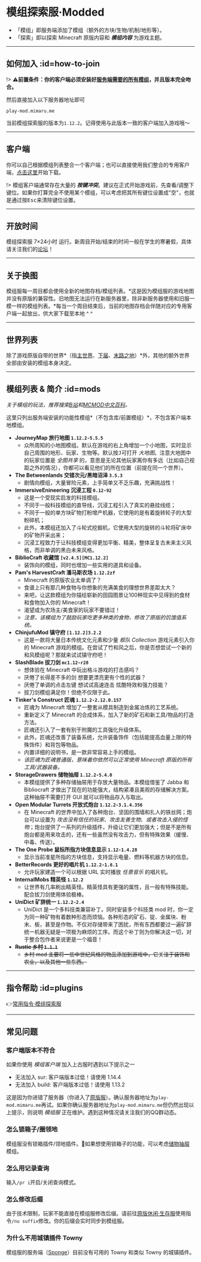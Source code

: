 # 模组探索服·Modded

- 「模组」即服务端添加了模组（额外的方块/生物/机制/地形等）。
- 「探索」即以探索 Minecraft 原版内容和 ***模组内容*** 为游戏主题。

----

## 如何加入 :id=how-to-join

!> ⚠️**前置条件：你的客户端必须安装好[服务端需要的所有模组](#mods)，并且版本完全吻合。**

然后直接加入以下服务器地址即可

    play-mod.mimaru.me

当前模组探索服的版本为`1.12.2`。记得使用与此版本一致的客户端加入游戏哦～

----

## 客户端

你可以自己根据模组列表整合一个客户端；也可以直接使用我们整合的专用客户端，[点击这里](http://proxy.mimaru.me/)开始下载。

!> 模组客户端通常存在大量的 ***按键冲突***。建议在正式开始游戏前，先查看/调整下键位。如果你打算完全不使用某个模组，可以考虑把其所有键位设置成"空"，也就是通过按<kbd>Esc</kbd>来清除键位设置。

----

## 开放时间

模组探索服 7×24小时 运行。新周目开始/结束的时间一般在学生的寒暑假，具体请关注我们的[论坛][bbs]！

----

## 关于换图

模组服每一周目都会使用全新的地图存档/模组列表。*这是因为模组服的游戏地图并没有原版的兼容性。旧地图无法运行在新服务器里，除非新服务器使用和旧服一模一样的模组列表。*每当一个周目结束后，当前的地图存档会伴随对应的专用客户端一起放出，供大家下载至本地 ^ ^

----

## 世界列表

除了游戏原版自带的世界*（指[主世界](https://minecraft-zh.gamepedia.com/index.php?title=%E4%B8%BB%E4%B8%96%E7%95%8C)、[下届](https://minecraft-zh.gamepedia.com/%E4%B8%8B%E7%95%8C)、[末路之地](https://minecraft-zh.gamepedia.com/%E6%9C%AB%E8%B7%AF%E4%B9%8B%E5%9C%B0)）*外，其他的额外世界全部由安装的模组本身决定。

----

## 模组列表 & 简介 :id=mods

*关于模组的玩法，推荐搜索[B站](https://bilibili.com)和[MCMOD中文百科](https://www.mcmod.cn/)。*

这里只列出服务端安装的功能性模组*（不包含库/前置模组）*，不包含客户端本地模组。

- **JourneyMap 旅行地图 `1.12.2-5.5.5`**
  - 众所周知的小地图模组。默认在游戏的右上角增加一个小地图，实时显示自己周围的地形、玩家、生物等。默认按<kbd>J</kbd>可打开 *大地图*。注意大地图中的玩家位置是 *全图共享* 的，意思是无论其他玩家离你有多远（比如自己视距之外的情况），你都可以看见他们的所在位置（前提在同一个世界）。
- **The Betweenlands 交错次元/黑暗沼泽 `3.5.3`**
  - 剧情向模组，大量冒险元素，上手简单又不乏乐趣，充满挑战性！
- **ImmersiveEnineering 沉浸工程 `0.12-92`**
  - 这是一个受现实启发的科技模组。
  - 不同于一般科技模组的直导线，沉浸工程引入了真实的悬挂线缆；
  - 不同于一般的单方块矿物打粉增产机器，它使用的是有着旋转轮子的大型粉碎机；
  - 此外，本模组还加入了斗轮式挖掘机，它使用大型的旋转的斗轮将矿床中的矿物开采出来；
  - 沉浸工程致力于让科技模组变得更加平衡、精美，整体呈复古未来主义风格，而非单调的黑白未来风格。
- **BiblioCraft 收藏馆 `[v2.4.5][MC1.12.2]`**
  - 装饰向的模组，同时也增加一些实用的道具和设备。
- **Pam's HarvestCraft 潘马斯农场 `1.12.2zf`**
  - Minecraft 的原版农业太单调了？
  - 食谱上只有那几种食物与你想象的充满美食的理想世界差距太大？
  - 来吧，让这款模组为你描绘崭新的田园图景让100种现实中见得到的食材和食物加入你的 Minecraft！
  - 渴望成为农场主/美食家的玩家不要错过！
  - *注意，该模组为了鼓励玩家吃更多种类的食物，修改了原版的饥饿值系统。*
- **ChinjufuMod 镇守府 `[1.12.2]3.2.2`**
  - 这是一款将大量日本传统文化元素和少量 *舰队 Collection* 游戏元素引入你的 Minecraft 游戏的模组。在尝试了竹和风之后，你是否想尝试一个新的和风模组呢？那就来试试镇守府吧！
- **SlashBlade 拔刀剑 `mc1.12-r28`**
  - 想体验在 Minecraft 中玩出格斗游戏的打击感吗？
  - 厌倦了长得差不多的剑 想要更漂亮更有个性的武器？
  - 厌倦了单调的点击左键 想试试高速连击 炫酷特效和强力技能？
  - 拔刀剑模组满足你！但绝不仅限于此。
- **Tinker's Construct 匠魂 `1.12.2-2.12.0.157`**
  - 匠魂为 Minecraft 增加了一整套从模具制造到金属冶炼的工艺系统。
  - 重新定义了 Minecraft 的合成体系，加入了新的矿石和新工具/物品的打造方法。
  - 匠魂还引入了一套有别于附魔的工具强化升级体系。
  - 此外，匠魂还改善了装备系统，允许装备饰件（包括能提高血量上限的特殊饰件）和背包等物品。
  - 内置详细的说明书，是一款非常容易上手的模组。
  - *该匠魂为匠魂普通版，意味着你依然可以正常使用 Minecraft 原版的所有工具/武器装备。*
- **StorageDrawers 储物抽屉 `1.12.2-5.4.0`**
  - 本模组提供了多种存储抽屉用于存放大量物品。本模组借鉴了 Jabba 和 Bibliocraft 才做出了现在的功能强大，结构紧凑且美观的存储解决方案。这种抽屉不需要打开 GUI 就可以将物品存入与取出。
- **Open Modular Turrets 开放式炮台 `1.12.2-3.1.4.356`**
  - 在 Minecraft 的世界中加入了各种炮台、坚固的围墙和扎人的铁丝网；炮台可以设置为 *攻击没有信任的玩家*、*攻击友善生物*、*或者攻击入侵的怪物*；炮台提供了一系列的升级插件，升级让它们更加强大；但是不是所有炮台都是用来攻击的，还有一些虽然没有攻击力，但有特殊效果（缓慢、中毒、传送）。
- **The One Probe 鼠标所指方块信息显示 `1.12-1.4.28`**
  - 显示当前准星所指的方块信息，支持显示电量、燃料等机器方块的信息。
- **BetterRecords 更好的唱片机 `1.12.2-1.6.1`**
  - 允许玩家建造一个可以根据 URL 实时播放 *任意音乐* 的唱片机。
- **InternalMobs 精英怪 `1.12.2`**
  - 让世界有几率刷出精英怪。精英怪具有更强的属性，且一般有特殊技能。配合拔刀剑使用体验极棒。
- **UniDict 矿辞统一 `1.12.2-2.4`**
  - UniDict 是一个多科技类兼容补丁。同时安装多个科技类 mod 时，你一定为同一种矿物有着数种形态而烦恼。各种形态的矿石、锭、金属块、粉末、板，甚至是作物。不仅对存储带来了困扰，所有东西都要过一遍矿辞统一机器无疑是一项极为麻烦的工序。而这个补丁则为你解决这一切，对于整合包作者来说更是一个福音！
- ~~**Rustic 乡村 `1.1.1`**~~
  - ~~乡村 mod 主要将一些中世纪风格的物品添加到游戏中，它关注于装饰和农业，以及其他一些东西。~~

----

## 指令帮助 :id=plugins

👉[常用指令·模组探索服](/welcome/commands-modded.md)

----

## 常见问题

### 客户端版本不符合

如果你使用 *模组客户端* 加入上古服时遇到以下提示之一

- 无法加入 sur: 客户端版本过低！请使用 1.14.4
- 无法加入 build: 客户端版本过低！请使用 1.13.2

这是因为你进错了服务器（你进入了[原版服](/mc-servers/vanilla.md)）。确认服务器地址为`play-mod.mimaru.me`再试。如果你确认服务器地址为`play-mod.mimaru.me`但仍然出现以上提示，则说明 *模组服* 正在维护。遇到这种情况请关注我们的QQ群动态。

### 怎么锁箱子/圈领地

模组服没有锁箱插件/领地插件。如果想使用锁箱子的功能，可以考虑[储物抽屉](http://mcmod.cn/class/408.html)模组。

### 怎么用记录查询

输入`/pr i`开启/关闭查询模式。

### 怎么修改后缀

由于技术限制，玩家不能直接在模组服修改后缀。请前往[原版休闲·生存服](/mc-servers/vanilla.md#survival)使用指令`/nu suffix`修改。你的后缀会实时同步到模组服。

### 为什么不用城镇插件 Towny

模组服的服务端（[Sponge](https://www.spongepowered.org/)）目前没有可用的 Towny 和类似 Towny 的城镇插件。

[the_overworld]: https://minecraft-zh.gamepedia.com/%E4%B8%BB%E4%B8%96%E7%95%8C
[the_nether]: https://minecraft-zh.gamepedia.com/%E4%B8%8B%E7%95%8C
[the_end]: https://minecraft-zh.gamepedia.com/%E6%9C%AB%E8%B7%AF%E4%B9%8B%E5%9C%B0
[superflat]: https://minecraft-zh.gamepedia.com/%E8%B6%85%E5%B9%B3%E5%9D%A6%E4%B8%96%E7%95%8C
[bbs]: http://bbs.mimaru.me/
